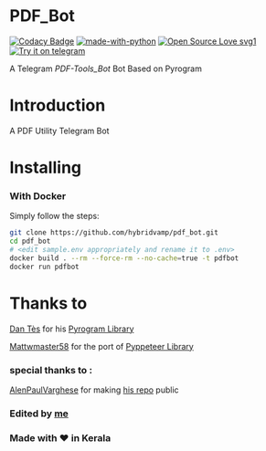 # PDF_Bot
[![Codacy Badge](https://app.codacy.com/project/badge/Grade/165cc3bc283f46879e0e0ed27abdc4a2)](https://www.codacy.com/gh/alenpaul2001/Web-Screenshot-Bot/dashboard?utm_source=github.com&amp;utm_medium=referral&amp;utm_content=alenpaul2001/Web-Screenshot-Bot&amp;utm_campaign=Badge_Grade)
[![made-with-python](https://img.shields.io/badge/Made%20with-Python-1f425f.svg)](https://www.python.org/) [![Open Source Love svg1](https://badges.frapsoft.com/os/v1/open-source.svg?v=103)](https://github.com/ellerbrock/open-source-badges/)
[![Try it on telegram](https://img.shields.io/badge/try%20it-on%20telegram-0088cc.svg)](http://t.me/BetterWebShotBot)

A Telegram _PDF-Tools_Bot_ Bot Based on Pyrogram
# Introduction

A PDF Utility Telegram Bot

# Installing 

### <b>With Docker</b>
Simply follow the steps:

```sh
git clone https://github.com/hybridvamp/pdf_bot.git
cd pdf_bot
# <edit sample.env appropriately and rename it to .env>
docker build . --rm --force-rm --no-cache=true -t pdfbot
docker run pdfbot
```

# Thanks to

[Dan Tès](https://telegram.dog/haskell) for his [Pyrogram Library](https://github.com/pyrogram/pyrogram)

[Mattwmaster58](https://github.com/Mattwmaster58) for the port of [Pyppeteer Library](https://github.com/pyppeteer/pyppeteer)

### special thanks to :
[AlenPaulVarghese](https://github.com/alenpaul2001) for making [his repo](https://github.com/alenpaul2001/pdf_bot) public

### Edited by [me](https://github.com/hybridvamp)
### Made with ❤️️ in Kerala
